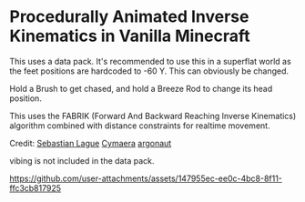 # Procedurally Animated Inverse Kinematics in Vanilla Minecraft
This uses a data pack. It's recommended to use this in a superflat world as the feet positions are hardcoded to -60 Y. This can obviously be changed.

Hold a Brush to get chased, and hold a Breeze Rod to change its head position.

This uses the FABRIK (Forward And Backward Reaching Inverse Kinematics) algorithm combined with distance constraints for realtime movement.

Credit:
[Sebastian Lague](https://www.youtube.com/watch?v=--GB9qyZJqg)
[Cymaera](https://www.youtube.com/watch?v=Hc9x1e85L0w)
[argonaut](https://www.youtube.com/watch?v=qlfh_rv6khY)

vibing is not included in the data pack.

https://github.com/user-attachments/assets/147955ec-ee0c-4bc8-8f11-ffc3cb817925
